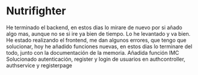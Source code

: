 ﻿# Nutrifighter
He terminado el backend, en estos dias lo mirare de nuevo por si añado algo mas, aunque no se si ire ya bien de tiempo. Lo he levantado y va bien.
He estado realizando el frontend, me dan algunos errores, que tengo que solucionar, hoy he añadido funciones nuevas, en estos dias lo terminare del todo, junto con la documentación de la memoria. 
Añadida función IMC 
Solucionado autenticación, register y login de usuarios en authcontroller, authservice y registerpage
